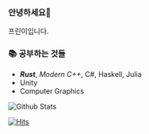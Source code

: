 ### 안녕하세요👋

프린이입니다.

### 📚 공부하는 것들 
- ***Rust***, *Modern C++*, C#, Haskell, Julia
- Unity
- Computer Graphics



![Github Stats](https://github-readme-stats.vercel.app/api?username=navierr&show_icons=true&title_color=3350A6&icon_color=F25E3D&text_color=4968A6&bg_color=F2F2F2&cache_seconds=3600)

[![Hits](https://hits.seeyoufarm.com/api/count/incr/badge.svg?url=https://github.com/navierr/)](https://github.com/navierr/)
